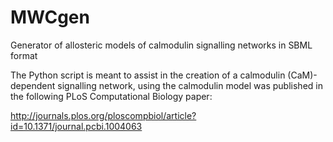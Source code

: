# MWCgen

Generator of allosteric models of calmodulin signalling networks in SBML format 

The Python script is meant to assist in the creation of a calmodulin (CaM)-dependent signalling network, using the  calmodulin model was published in the following PLoS Computational Biology paper:

http://journals.plos.org/ploscompbiol/article?id=10.1371/journal.pcbi.1004063



